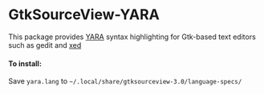 # GtkSourceView-YARA
This package provides [YARA](https://virustotal.github.io/yara/) syntax highlighting for Gtk-based text editors such as gedit and [xed](https://github.com/linuxmint/xed)

#### To install:
Save `yara.lang` to `~/.local/share/gtksourceview-3.0/language-specs/`
